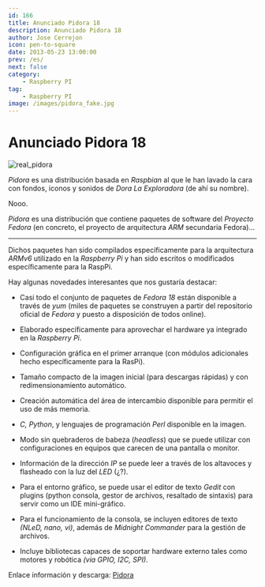 ```yaml
---
id: 166
title: Anunciado Pidora 18
description: Anunciado Pidora 18
author: Jose Cerrejon
icon: pen-to-square
date: 2013-05-23 13:00:00
prev: /es/
next: false
category:
    - Raspberry PI
tag:
    - Raspberry PI
image: /images/pidora_fake.jpg
---
```


# Anunciado Pidora 18

![real_pidora](/images/pidora_fake.jpg)

_Pidora_ es una distribución basada en _Raspbian_ al que le han lavado la cara con fondos, iconos y sonidos de _Dora La Exploradora_ (de ahí su nombre).

Nooo.

_Pidora_ es una distribución que contiene paquetes de software del _Proyecto Fedora_ (en concreto, el proyecto de arquitectura _ARM_ secundaria Fedora)...

---

Dichos paquetes han sido compilados específicamente para la arquitectura _ARMv6_ utilizado en la _Raspberry Pi_ y han sido escritos o modificados específicamente para la RaspPi.

Hay algunas novedades interesantes que nos gustaría destacar:

-   Casi todo el conjunto de paquetes de _Fedora 18_ están disponible a través de _yum_ (miles de paquetes se construyen a partir del repositorio oficial de _Fedora_ y puesto a disposición de todos online).

-   Elaborado específicamente para aprovechar el hardware ya integrado en la _Raspberry Pi_.

-   Configuración gráfica en el primer arranque (con módulos adicionales hecho específicamente para la RasPi).

-   Tamaño compacto de la imagen inicial (para descargas rápidas) y con redimensionamiento automático.

-   Creación automática del área de intercambio disponible para permitir el uso de más memoria.

-   _C, Python_, y lenguajes de programación _Perl_ disponible en la imagen.

-   Modo sin quebraderos de babeza (_headless_) que se puede utilizar con configuraciones en equipos que carecen de una pantalla o monitor.

-   Información de la dirección _IP_ se puede leer a través de los altavoces y flasheado con la luz del _LED_ (¿?).

-   Para el entorno gráfico, se puede usar el editor de texto _Gedit_ con plugins (python consola, gestor de archivos, resaltado de sintaxis) para servir como un IDE mini-gráfico.

-   Para el funcionamiento de la consola, se incluyen editores de texto _(NLeD, nano, vi)_, además de _Midnight Commander_ para la gestión de archivos.

-   Incluye bibliotecas capaces de soportar hardware externo tales como motores y robótica _(via GPIO, I2C, SPI)_.

Enlace información y descarga: [Pidora](https://pidora.ca/)
